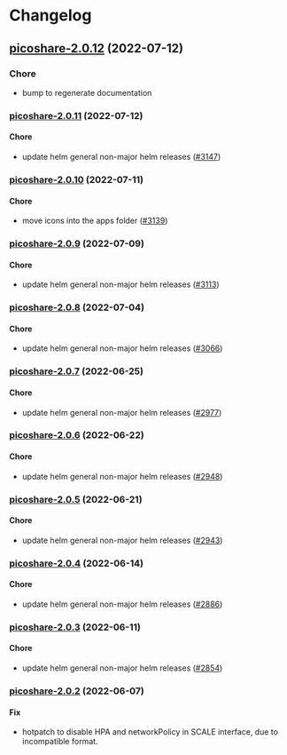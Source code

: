 # Changelog


## [picoshare-2.0.12](https://github.com/truecharts/apps/compare/picoshare-2.0.11...picoshare-2.0.12) (2022-07-12)

### Chore

- bump to regenerate documentation



<a name="picoshare-2.0.11"></a>
### [picoshare-2.0.11](https://github.com/truecharts/apps/compare/picoshare-2.0.10...picoshare-2.0.11) (2022-07-12)

#### Chore

* update helm general non-major helm releases ([#3147](https://github.com/truecharts/apps/issues/3147))



<a name="picoshare-2.0.10"></a>
### [picoshare-2.0.10](https://github.com/truecharts/apps/compare/picoshare-2.0.9...picoshare-2.0.10) (2022-07-11)

#### Chore

* move icons into the apps folder ([#3139](https://github.com/truecharts/apps/issues/3139))



<a name="picoshare-2.0.9"></a>
### [picoshare-2.0.9](https://github.com/truecharts/apps/compare/picoshare-2.0.8...picoshare-2.0.9) (2022-07-09)

#### Chore

* update helm general non-major helm releases ([#3113](https://github.com/truecharts/apps/issues/3113))



<a name="picoshare-2.0.8"></a>
### [picoshare-2.0.8](https://github.com/truecharts/apps/compare/picoshare-2.0.7...picoshare-2.0.8) (2022-07-04)

#### Chore

* update helm general non-major helm releases ([#3066](https://github.com/truecharts/apps/issues/3066))



<a name="picoshare-2.0.7"></a>
### [picoshare-2.0.7](https://github.com/truecharts/apps/compare/picoshare-2.0.6...picoshare-2.0.7) (2022-06-25)

#### Chore

* update helm general non-major helm releases ([#2977](https://github.com/truecharts/apps/issues/2977))



<a name="picoshare-2.0.6"></a>
### [picoshare-2.0.6](https://github.com/truecharts/apps/compare/picoshare-2.0.5...picoshare-2.0.6) (2022-06-22)

#### Chore

* update helm general non-major helm releases ([#2948](https://github.com/truecharts/apps/issues/2948))



<a name="picoshare-2.0.5"></a>
### [picoshare-2.0.5](https://github.com/truecharts/apps/compare/picoshare-2.0.4...picoshare-2.0.5) (2022-06-21)

#### Chore

* update helm general non-major helm releases ([#2943](https://github.com/truecharts/apps/issues/2943))



<a name="picoshare-2.0.4"></a>
### [picoshare-2.0.4](https://github.com/truecharts/apps/compare/picoshare-2.0.3...picoshare-2.0.4) (2022-06-14)

#### Chore

* update helm general non-major helm releases ([#2886](https://github.com/truecharts/apps/issues/2886))



<a name="picoshare-2.0.3"></a>
### [picoshare-2.0.3](https://github.com/truecharts/apps/compare/picoshare-2.0.2...picoshare-2.0.3) (2022-06-11)

#### Chore

* update helm general non-major helm releases ([#2854](https://github.com/truecharts/apps/issues/2854))



<a name="picoshare-2.0.2"></a>
### [picoshare-2.0.2](https://github.com/truecharts/apps/compare/picoshare-2.0.1...picoshare-2.0.2) (2022-06-07)

#### Fix

* hotpatch to disable HPA and networkPolicy in SCALE interface, due to incompatible format.

